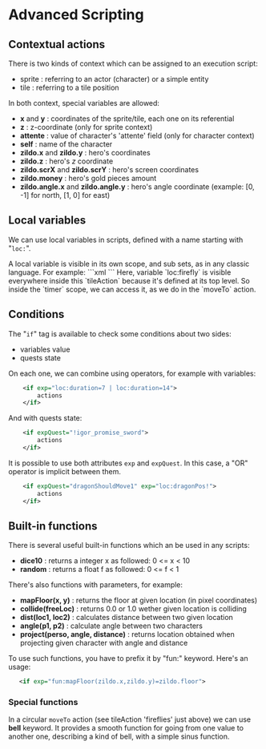 

# Advanced Scripting #

## Contextual actions ##

There is two kinds of context which can be assigned to an execution script:
  * sprite : referring to an actor (character) or a simple entity
  * tile : referring to a tile position

In both context, special variables are allowed:
  * **x** and **y** : coordinates of the sprite/tile, each one on its referential
  * **z** : z-coordinate (only for sprite context)
  * **attente** : value of character's 'attente' field (only for character context)
  * **self** : name of the character
  * **zildo.x** and **zildo.y** : hero's coordinates
  * **zildo.z** : hero's *z* coordinate
  * **zildo.scrX** and **zildo.scrY** : hero's screen coordinates
  * **zildo.money** : hero's gold pieces amount
  * **zildo.angle.x** and **zildo.angle.y** : hero's angle coordinate (example: [0, -1] for north, [1, 0] for east)

## Local variables ##

<p>We can use local variables in scripts, defined with a name starting with "<code>loc:</code>".</p>
A local variable is visible in its own scope, and sub sets, as in any classic language. For example:
```xml
    <tileAction id="fireflies">
        <spawn what="loc:firefly" type="PURPLE_FIREFLY" pos="x*16, y*16"
               z="4" alpha="180" foreground="true" />
       	<timer each="80+random*15">
            <action>
		<moveTo what="loc:firefly" pos="x*16+random*40,y*16+random*30" way="circular"
                        zoom="128+bell*128" unblock="true"/>
            </action>
        </timer>
    </tileAction>
```
Here, variable `loc:firefly` is visible everywhere inside this `tileAction` because it's defined at its top level. So inside the `timer` scope, we can access it, as we do in the `moveTo` action.

## Conditions ##

The "<code>if</code>" tag is available to check some conditions about two sides:
  * variables value
  * quests state

On each one, we can combine using operators, for example with variables:
```xml
    <if exp="loc:duration=7 | loc:duration=14">
        actions
    </if> 
```

And with quests state:
```xml
    <if expQuest="!igor_promise_sword">
        actions
    </if> 
```
It is possible to use both attributes <code>exp</code> and <code>expQuest</code>. In this case, a "OR" operator is implicit between them.
```xml
    <if expQuest="dragonShouldMove1" exp="loc:dragonPos!">
        actions
    </if>
```
## Built-in functions ##

<p>There is several useful built-in functions which an be used in any scripts:</p>

  * **dice10** : returns a integer x as followed: 0 <= x < 10
  * **random** : returns a float f as followed: 0 <= f < 1

<p>There's also functions with parameters, for example:</p>

 * **mapFloor(x, y)** : returns the floor at given location (in pixel coordinates)
 * **collide(freeLoc)** : returns 0.0 or 1.0 wether given location is colliding
 * **dist(loc1, loc2)** : calculates distance between two given location
 * **angle(p1, p2)** : calculate angle between two characters
 * **project(perso, angle, distance)** : returns location obtained when projecting given character with angle and distance
 
 To use such functions, you have to prefix it by "fun:" keyword. Here's an usage:
 ```xml
    <if exp="fun:mapFloor(zildo.x,zildo.y)=zildo.floor">
```
### Special functions ###

In a circular `moveTo` action (see tileAction 'fireflies' just above) we can use **bell** keyword. It provides a smooth function for going from one value to another one, describing a kind of bell, with a simple sinus function.
